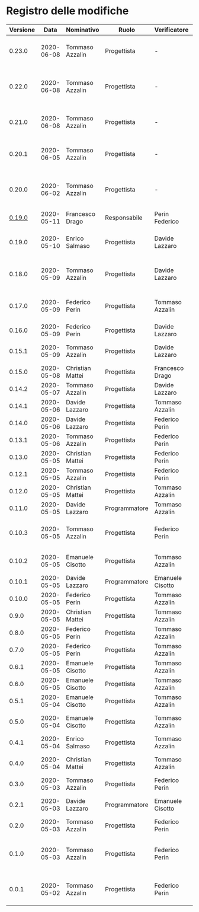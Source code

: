 # Registro delle modifiche
Versione | Data | Nominativo | Ruolo | Verificatore | Descrizione
------------- | ------------- | ------------- | ------------- | ------------- | -------------
0.23.0 | 2020-06-08 | Tommaso Azzalin | Progettista | - | Aggiunte e verificate sezioni §5.2 e §5.3.
0.22.0 | 2020-06-08 | Tommaso Azzalin | Progettista | - | Aggiunte e verificate sezioni Responses in §5.4
0.21.0 | 2020-06-08 | Tommaso Azzalin | Progettista | - | Aggiunte e verificate descrizioni modello in §5.3.
0.20.1 | 2020-06-05 | Tommaso Azzalin | Progettista | - | Aggiornati e verificati i diagrammi in §4.5.
0.20.0 | 2020-06-02 | Tommaso Azzalin | Progettista | - | Aggiunte e verificate §4.6.1.3, §4.6.2.3, §4.6.3.2.
[0.19.0](https://github.com/qb-team/Stalker-ManualeManutentore/releases/tag/0.19.0) | 2020-05-11 | Francesco Drago | Responsabile | Perin Federico | Approvazione del documento.
0.19.0 | 2020-05-10 | Enrico Salmaso | Progettista | Davide Lazzaro | Aggiunta e verifica appendice glossario.
0.18.0 | 2020-05-09 | Tommaso Azzalin | Progettista | Davide Lazzaro | Aggiunta e verifica della introduzione di §4 e §5.
0.17.0 | 2020-05-09 | Federico Perin | Progettista | Tommaso Azzalin | Aggiunta e verifica appendice glossario.
0.16.0 | 2020-05-09 | Federico Perin | Progettista | Davide Lazzaro | Aggiunta e verifica §1.1.
0.15.1 | 2020-05-09 | Tommaso Azzalin | Progettista | Davide Lazzaro | Aggiornamento e verifica API e §4.6.
0.15.0 | 2020-05-08 | Christian Mattei | Progettista | Francesco Drago | Stesura e verifica §2.3.
0.14.2 | 2020-05-07 | Tommaso Azzalin | Progettista | Davide Lazzaro | Aggiornate e verificate §4.5.
0.14.1 | 2020-05-06 | Davide Lazzaro | Progettista | Tommaso Azzalin | Finita e verificata §4.4.
0.14.0 | 2020-05-06 | Davide Lazzaro | Progettista | Federico Perin | Aggiunta e verificata §4.4.
0.13.1 | 2020-05-06 | Tommaso Azzalin | Progettista | Federico Perin | Aggiornati e verificati §4.6.
0.13.0 | 2020-05-05 | Christian Mattei | Progettista | Federico Perin | Stesura e verifica §2.6. 
0.12.1 | 2020-05-05 | Tommaso Azzalin | Progettista | Federico Perin | Modifica e verifica §4.2.
0.12.0 | 2020-05-05 | Christian Mattei | Progettista | Tommaso Azzalin | Stesura e verifica §2.4. 
0.11.0 | 2020-05-05 | Davide Lazzaro | Programmatore | Tommaso Azzalin | Aggiunta e verificata §4.5.
0.10.3 | 2020-05-05 | Tommaso Azzalin | Progettista | Federico Perin | Correzione e verifica documentazione API.
0.10.2 | 2020-05-05 | Emanuele Cisotto | Progettista | Tommaso Azzalin | Correzione e verifica §3.6 §3.7.
0.10.1 | 2020-05-05| Davide Lazzaro | Programmatore | Emanuele Cisotto | modifica §4.6.
0.10.0 | 2020-05-05 | Federico Perin | Progettista | Tommaso Azzalin | Stesura e verifica §3.2.
0.9.0 | 2020-05-05 | Christian Mattei | Progettista | Tommaso Azzalin | Aggiunto e verificato §2.5. 
0.8.0 | 2020-05-05 | Federico Perin   | Progettista | Tommaso Azzalin | Stesura e verifica §3.6.
0.7.0 | 2020-05-05 | Federico Perin   | Progettista | Tommaso Azzalin | Stesura e verifica §3.5.
0.6.1 | 2020-05-05 | Emanuele Cisotto | Progettista | Tommaso Azzalin | Modificato e verificato §3.7.
0.6.0 | 2020-05-05 | Emanuele Cisotto | Progettista | Tommaso Azzalin | Stesura e verifica §3.7.
0.5.1 | 2020-05-04 | Emanuele Cisotto | Progettista | Tommaso Azzalin | Modificato e verificata §3.4.
0.5.0 | 2020-05-04 | Emanuele Cisotto | Progettista | Tommaso Azzalin | Stesura e verifica §3.1 e §3.4.
0.4.1 | 2020-05-04 | Enrico Salmaso | Progettista | Tommaso Azzalin | Modificato e verifica §2.2.
0.4.0 | 2020-05-04 | Christian Mattei | Progettista | Tommaso Azzalin | Stesura e verifica §2.1 e §2.2.
0.3.0 | 2020-05-03 | Tommaso Azzalin | Progettista | Federico Perin | Aggiunta §4.2 .
0.2.1 | 2020-05-03 | Davide Lazzaro  | Programmatore | Emanuele Cisotto | Modificate e verificate §4.6 e §4.7.
0.2.0 | 2020-05-03 | Tommaso Azzalin | Progettista | Federico Perin | Aggiunta e verificata §4.5.
0.1.0 | 2020-05-03 | Tommaso Azzalin | Progettista | Federico Perin | Aggiunta estensione per visualizzazione di immagini a full-screen.
0.0.1 | 2020-05-02 | Tommaso Azzalin | Progettista | Federico Perin | Creata struttura sito web manuale manutentore.
